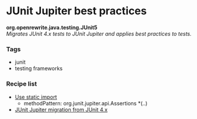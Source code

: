 # JUnit Jupiter best practices

**org.openrewrite.java.testing.JUnit5**  
_Migrates JUnit 4.x tests to JUnit Jupiter and applies best practices to tests._

### Tags

* junit
* testing frameworks

### Recipe list

* [Use static import](org.openrewrite.java.UseStaticImport.md)
	* methodPattern: org.junit.jupiter.api.Assertions *(..)
* [JUnit Jupiter migration from JUnit 4.x](org.openrewrite.java.testing.JUnit5Migration.md)

